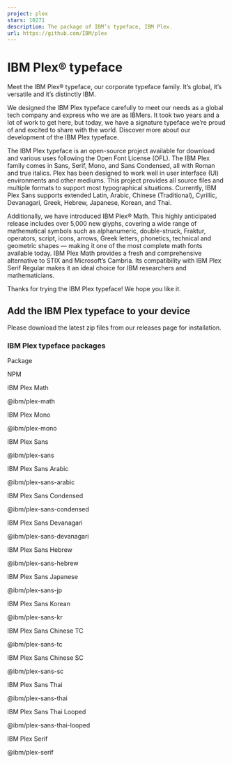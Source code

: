 ```yaml
---
project: plex
stars: 10271
description: The package of IBM’s typeface, IBM Plex.
url: https://github.com/IBM/plex
---
```


IBM Plex® typeface
==================

Meet the IBM Plex® typeface, our corporate typeface family. It’s global, it’s versatile and it’s distinctly IBM.

We designed the IBM Plex typeface carefully to meet our needs as a global tech company and express who we are as IBMers. It took two years and a lot of work to get here, but today, we have a signature typeface we’re proud of and excited to share with the world. Discover more about our development of the IBM Plex typeface.

The IBM Plex typeface is an open-source project available for download and various uses following the Open Font License (OFL). The IBM Plex family comes in Sans, Serif, Mono, and Sans Condensed, all with Roman and true italics. Plex has been designed to work well in user interface (UI) environments and other mediums. This project provides all source files and multiple formats to support most typographical situations. Currently, IBM Plex Sans supports extended Latin, Arabic, Chinese (Traditional), Cyrillic, Devanagari, Greek, Hebrew, Japanese, Korean, and Thai.

Additionally, we have introduced IBM Plex® Math. This highly anticipated release includes over 5,000 new glyphs, covering a wide range of mathematical symbols such as alphanumeric, double-struck, Fraktur, operators, script, icons, arrows, Greek letters, phonetics, technical and geometric shapes — making it one of the most complete math fonts available today. IBM Plex Math provides a fresh and comprehensive alternative to STIX and Microsoft’s Cambria. Its compatibility with IBM Plex Serif Regular makes it an ideal choice for IBM researchers and mathematicians.

Thanks for trying the IBM Plex typeface! We hope you like it.

Add the IBM Plex typeface to your device
----------------------------------------

Please download the latest zip files from our releases page for installation.

### IBM Plex typeface packages

Package

NPM

IBM Plex Math

@ibm/plex-math

IBM Plex Mono

@ibm/plex-mono

IBM Plex Sans

@ibm/plex-sans

IBM Plex Sans Arabic

@ibm/plex-sans-arabic

IBM Plex Sans Condensed

@ibm/plex-sans-condensed

IBM Plex Sans Devanagari

@ibm/plex-sans-devanagari

IBM Plex Sans Hebrew

@ibm/plex-sans-hebrew

IBM Plex Sans Japanese

@ibm/plex-sans-jp

IBM Plex Sans Korean

@ibm/plex-sans-kr

IBM Plex Sans Chinese TC

@ibm/plex-sans-tc

IBM Plex Sans Chinese SC

@ibm/plex-sans-sc

IBM Plex Sans Thai

@ibm/plex-sans-thai

IBM Plex Sans Thai Looped

@ibm/plex-sans-thai-looped

IBM Plex Serif

@ibm/plex-serif
